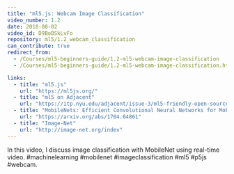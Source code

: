 ```yaml
---
title: "ml5.js: Webcam Image Classification"
video_number: 1.2
date: 2018-08-02
video_id: D9BoBSkLvFo
repository: ml5/1.2_webcam_classification
can_contribute: true
redirect_from:
  - /Courses/ml5-beginners-guide/1.2-ml5-webcam-image-classification
  - /Courses/ml5-beginners-guide/1.2-ml5-webcam-image-classification.html

links:
  - title: "ml5.js"
    url: "https://ml5js.org/"
  - title: "ml5 on Adjacent"
    url: "https://itp.nyu.edu/adjacent/issue-3/ml5-friendly-open-source-machine-learning-library-for-the-web/"
  - title: "MobileNets: Efficient Convolutional Neural Networks for Mobile Vision Applications"
    url: "https://arxiv.org/abs/1704.04861"
  - title: "Image-Net"
    url: "http://image-net.org/index"
---
```


In this video, I discuss image classification with MobileNet using real-time video. #machinelearning #mobilenet #imageclassification #ml5 #p5js #webcam.
